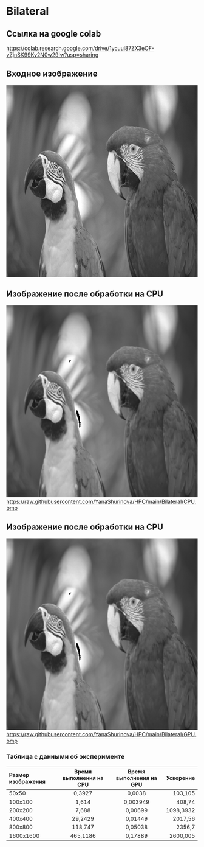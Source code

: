 # Bilateral

## Ссылка на google colab
https://colab.research.google.com/drive/1ycuul87ZX3eOF-vZjnSK99Kv2N0w29Iw?usp=sharing

## Входное изображение
![image.bmp](https://raw.githubusercontent.com/YanaShurinova/HPC/main/Bilateral/image.bmp)

## Изображение после обработки на CPU
![CPU.bmp](https://raw.githubusercontent.com/YanaShurinova/HPC/main/Bilateral/CPU.bmp)https://raw.githubusercontent.com/YanaShurinova/HPC/main/Bilateral/CPU.bmp

## Изображение после обработки на CPU
![GPU.bmp](https://raw.githubusercontent.com/YanaShurinova/HPC/main/Bilateral/CPU.bmp)https://raw.githubusercontent.com/YanaShurinova/HPC/main/Bilateral/GPU.bmp


### Таблица с данными об эксперименте
| Размер изображения  | Время выполнения на CPU  | Время выполнения на GPU| Ускорение |
|:------------------- |:------------------------:|:----------------------:| ---------:|
| 50х50               | 0,3927                   | 0,0038                 | 103,105   |
| 100х100             | 1,614                    | 0,003949               | 408,74    |
| 200х200             | 7,688                    | 0,00699                | 1098,3932 |
| 400х400             | 29,2429                  | 0,01449                | 2017,56   |
| 800х800             | 118,747                  | 0,05038                | 2356,7    |
| 1600х1600           | 465,1186                 | 0,17889                | 2600,005  |

